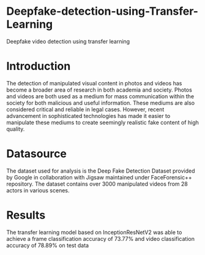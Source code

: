 # Deepfake-detection-using-Transfer-Learning
Deepfake video detection using transfer learning

# Introduction
The detection of manipulated visual content in photos and videos has become a broader area of research in both academia and society. Photos and videos are both used as a medium for mass communication within the society for both malicious and useful information. These mediums are also considered critical and reliable in legal cases. However, recent advancement in sophisticated technologies has made it easier to manipulate these mediums to create seemingly realistic fake content of high quality.

# Datasource
The dataset used for analysis is the Deep Fake Detection Dataset provided by Google in collaboration with Jigsaw maintained under FaceForensic++ repository. The dataset contains over 3000 manipulated videos from 28 actors in various scenes.

# Results
The transfer learning model based on InceptionResNetV2 was able to achieve a frame classification accuracy of 73.77% and video classification accuracy of 78.89% on test data
